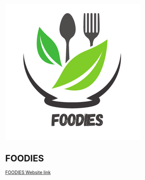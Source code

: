 ![logo](https://github.com/Trilasha/Foodies-Webpage/blob/master/FOODIES_logo.png?raw=true)
# FOODIES
[FOODIES Website link](https://trilasha.github.io/Foodies-Webpage/)
